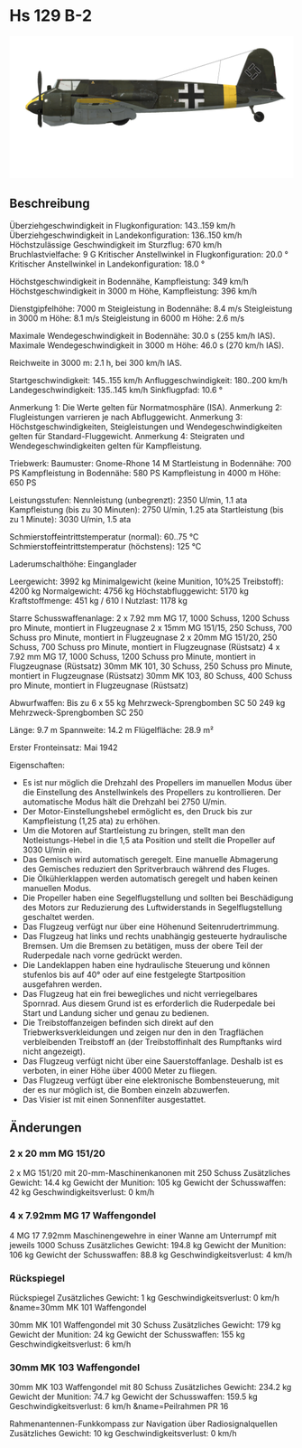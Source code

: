 # Hs 129 B-2

![hs129b2](../images/hs129b2.png)

## Beschreibung

Überziehgeschwindigkeit in Flugkonfiguration: 143..159 km/h
Überziehgeschwindigkeit in Landekonfiguration: 136..150 km/h
Höchstzulässige Geschwindigkeit im Sturzflug: 670 km/h
Bruchlastvielfache: 9 G
Kritischer Anstellwinkel in Flugkonfiguration: 20.0 °
Kritischer Anstellwinkel in Landekonfiguration: 18.0 °

Höchstgeschwindigkeit in Bodennähe, Kampfleistung: 349 km/h
Höchstgeschwindigkeit in 3000 m Höhe, Kampfleistung: 396 km/h

Dienstgipfelhöhe: 7000 m
Steigleistung in Bodennähe: 8.4 m/s
Steigleistung in 3000 m Höhe: 8.1 m/s
Steigleistung in 6000 m Höhe: 2.6 m/s

Maximale Wendegeschwindigkeit in Bodennähe: 30.0 s (255 km/h IAS).
Maximale Wendegeschwindigkeit in 3000 m Höhe: 46.0 s (270 km/h IAS).

Reichweite in 3000 m: 2.1 h, bei 300 km/h IAS.

Startgeschwindigkeit: 145..155 km/h
Anfluggeschwindigkeit: 180..200 km/h
Landegeschwindigkeit: 135..145 km/h
Sinkflugpfad: 10.6 °

Anmerkung 1: Die Werte gelten für Normatmosphäre (ISA).
Anmerkung 2: Flugleistungen varrieren je nach Abfluggewicht.
Anmerkung 3: Höchstgeschwindigkeiten, Steigleistungen und Wendegeschwindigkeiten gelten für Standard-Fluggewicht.
Anmerkung 4: Steigraten und Wendegeschwindigkeiten gelten für Kampfleistung.

Triebwerk:
Baumuster: Gnome-Rhone 14 M
Startleistung in Bodennähe: 700 PS
Kampfleistung in Bodennähe: 580 PS
Kampfleistung in 4000 m Höhe: 650 PS

Leistungsstufen:
Nennleistung (unbegrenzt): 2350 U/min, 1.1 ata
Kampfleistung (bis zu 30 Minuten): 2750 U/min, 1.25 ata
Startleistung (bis zu 1 Minute): 3030 U/min, 1.5 ata

Schmierstoffeintrittstemperatur (normal): 60..75 °C
Schmierstoffeintrittstemperatur (höchstens): 125 °C

Laderumschalthöhe: Einganglader 

Leergewicht: 3992 kg
Minimalgewicht (keine Munition, 10%25 Treibstoff): 4200 kg
Normalgewicht: 4756 kg
Höchstabfluggewicht: 5170 kg
Kraftstoffmenge: 451 kg / 610 l
Nutzlast: 1178 kg

Starre Schusswaffenanlage:
2 x 7.92 mm MG 17, 1000 Schuss, 1200 Schuss pro Minute, montiert in Flugzeugnase
2 x 15mm MG 151/15, 250 Schuss, 700 Schuss pro Minute, montiert in Flugzeugnase
2 x 20mm MG 151/20, 250 Schuss, 700 Schuss pro Minute, montiert in Flugzeugnase (Rüstsatz)
4 x 7.92 mm MG 17, 1000 Schuss, 1200 Schuss pro Minute, montiert in Flugzeugnase (Rüstsatz)
30mm MK 101, 30 Schuss, 250 Schuss pro Minute, montiert in Flugzeugnase (Rüstsatz)
30mm MK 103, 80 Schuss, 400 Schuss pro Minute, montiert in Flugzeugnase (Rüstsatz)

Abwurfwaffen:
Bis zu 6 x 55 kg Mehrzweck-Sprengbomben SC 50
249 kg Mehrzweck-Sprengbomben SC 250

Länge: 9.7 m
Spannweite: 14.2 m
Flügelfläche: 28.9 m²

Erster Fronteinsatz: Mai 1942

Eigenschaften:
- Es ist nur möglich die Drehzahl des Propellers im manuellen Modus über die Einstellung des Anstellwinkels des Propellers zu kontrollieren. Der automatische Modus hält die Drehzahl bei 2750 U/min.
- Der Motor-Einstellungshebel ermöglicht es, den Druck bis zur Kampfleistung (1,25 ata) zu erhöhen.
- Um die Motoren auf Startleistung zu bringen, stellt man den Notleistungs-Hebel in die 1,5 ata Position und stellt die Propeller auf 3030 U/min ein.
- Das Gemisch wird automatisch geregelt. Eine manuelle Abmagerung des Gemisches reduziert den Spritverbrauch während des Fluges.
- Die Ölkühlerklappen werden automatisch geregelt und haben keinen manuellen Modus.
- Die Propeller haben eine Segelflugstellung und sollten bei Beschädigung des Motors zur Reduzierung des Luftwiderstands in Segelflugstellung geschaltet werden.
- Das Flugzeug verfügt nur über eine Höhenund Seitenrudertrimmung.
- Das Flugzeug hat links und rechts unabhängig gesteuerte hydraulische Bremsen. Um die Bremsen zu betätigen, muss der obere Teil der Ruderpedale nach vorne gedrückt werden.
- Die Landeklappen haben eine hydraulische Steuerung und können stufenlos bis auf 40° oder auf eine festgelegte Startposition ausgefahren werden.
- Das Flugzeug hat ein frei bewegliches und nicht verriegelbares Spornrad. Aus diesem Grund ist es erforderlich die Ruderpedale bei Start und Landung sicher und genau zu bedienen.
- Die Treibstoffanzeigen befinden sich direkt auf den Triebwerksverkleidungen und zeigen nur den in den Tragflächen verbleibenden Treibstoff an (der Treibstoffinhalt des Rumpftanks wird nicht angezeigt). 
- Das Flugzeug verfügt nicht über eine Sauerstoffanlage. Deshalb ist es verboten, in einer Höhe über 4000 Meter zu fliegen.
- Das Flugzeug verfügt über eine elektronische Bombensteuerung, mit der es nur möglich ist, die Bomben einzeln abzuwerfen.
- Das Visier ist mit einen Sonnenfilter ausgestattet.


## Änderungen

### 2 x 20 mm MG 151/20

2 x MG 151/20 mit 20-mm-Maschinenkanonen mit 250 Schuss
Zusätzliches Gewicht: 14.4 kg
Gewicht der Munition: 105 kg
Gewicht der Schusswaffen: 42 kg
Geschwindigkeitsverlust: 0 km/h
### 4 x 7.92mm MG 17 Waffengondel

4 MG 17 7.92mm Maschinengewehre in einer Wanne am Unterrumpf mit jeweils 1000 Schuss
Zusätzliches Gewicht: 194.8 kg
Gewicht der Munition: 106 kg
Gewicht der Schusswaffen: 88.8 kg
Geschwindigkeitsverlust: 4 km/h
### Rückspiegel

Rückspiegel
Zusätzliches Gewicht: 1 kg
Geschwindigkeitsverlust: 0 km/h﻿
&name=30mm MK 101 Waffengondel

30mm MK 101 Waffengondel mit 30 Schuss
Zusätzliches Gewicht: 179 kg
Gewicht der Munition: 24 kg
Gewicht der Schusswaffen: 155 kg
Geschwindigkeitsverlust: 6 km/h
### 30mm MK 103 Waffengondel

30mm MK 103 Waffengondel mit 80 Schuss
Zusätzliches Gewicht: 234.2 kg
Gewicht der Munition: 74.7 kg
Gewicht der Schusswaffen: 159.5 kg
Geschwindigkeitsverlust: 6 km/h﻿
&name=Peilrahmen PR 16

Rahmenantennen-Funkkompass zur Navigation über Radiosignalquellen
Zusätzliches Gewicht: 10 kg
Geschwindigkeitsverlust: 0 km/h